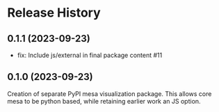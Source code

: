 # Release History


## 0.1.1 (2023-09-23)

* fix: Include js/external in final package content #11

## 0.1.0 (2023-09-23)

Creation of separate PyPI mesa visualization package. This allows core mesa to be python based, while retaining earlier work an JS option. 
